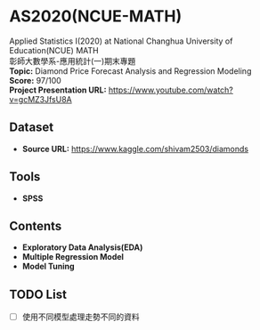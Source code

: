 # AS2020(NCUE-MATH)
Applied Statistics Ⅰ(2020) at National Changhua University of Education(NCUE) MATH<br>
彰師大數學系-應用統計(一)期末專題<br>
**Topic:** Diamond Price Forecast Analysis and Regression Modeling <br>
**Score:** 97/100<br>
**Project Presentation URL:** https://www.youtube.com/watch?v=gcMZ3JfsU8A

## Dataset
* **Source URL:**
https://www.kaggle.com/shivam2503/diamonds

## Tools
* **SPSS**

## Contents
* **Exploratory Data Analysis(EDA)**
* **Multiple Regression Model**
* **Model Tuning**

## TODO List
- [ ] 使用不同模型處理走勢不同的資料
